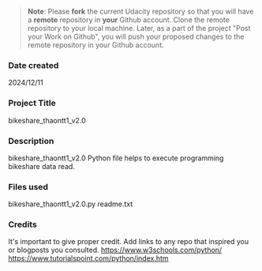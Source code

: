 >**Note**: Please **fork** the current Udacity repository so that you will have a **remote** repository in **your** Github account. Clone the remote repository to your local machine. Later, as a part of the project "Post your Work on Github", you will push your proposed changes to the remote repository in your Github account.

### Date created
2024/12/11

### Project Title
bikeshare_thaontt1_v2.0

### Description
bikeshare_thaontt1_v2.0
Python file helps to execute programming bikeshare data read.

### Files used
bikeshare_thaontt1_v2.0.py
readme.txt

### Credits
It's important to give proper credit. Add links to any repo that inspired you or blogposts you consulted.
https://www.w3schools.com/python/
https://www.tutorialspoint.com/python/index.htm
